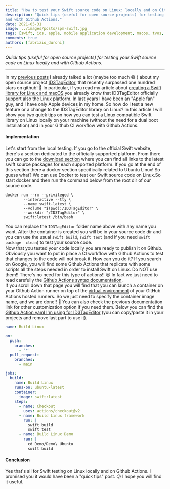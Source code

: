 ```yaml
---
title: "How to test your Swift source code on Linux: locally and on Github Actions"
description: "Quick tips (useful for open source projects) for testing your Swift source code on Linux locally 
and with Github Actions."
date: 2021-05-31
image: ../images/posts/spm-swift.jpg
tags: [swift, ios, apple, mobile application development, macos, tvos, watchos]
comments: true 
authors: [fabrizio_duroni]
---
```


*Quick tips (useful for open source projects) for testing your Swift source code on Linux locally
and with Github Actions.*

---

In my [previous posts](https://www.fabrizioduroni.it/2018/05/08/id3tageditor-swift-read-write-id3-tag-mp3/ 
"id3tageditor swift") I already talked a lot (maybe too much :sweat_smile: ) about my open source project 
[ID3TagEditor](https://github.com/chicio/ID3TagEditor "id3 tag swift"), that recently surpassed one hundred stars on 
github! :tada: In particular, if you read my article about [creating a Swift library for Linux and macOS](https://www.fabrizioduroni.it/2019/01/03/swift-package-manager-linux-macos-create-library-executable/ "swift 
library linux macos") you already know that ID3TagEditor officially support also the Linux platform. In last years I 
have been an "Apple fan" guy, and I have only Apple devices in my home. So how do I test a new feature or a change 
to the ID3TagEditor library on Linux? In this article I will show you two quick tips on how you can test a Linux 
compatible Swift library on Linux locally on your machine (without the need for a dual boot installation) and in your 
Github CI workflow with Github Actions. 

#### Implementation

Let's start from the local testing. If you go to the official Swift website, there's a section dedicated to the 
officially supported platform. From there you can go to the [download section](https://swift.org/download/#docker) where you can find all links to the 
latest swift source packages for each supported platform. If you go at the end of this section there a docker 
section specifically related to Ubuntu Linux! So guess what? We can use Docker to test our Swift source code on 
Linux.So start docker and then run the command below from the root dir of our source code.  

```shell
docker run --rm --privileged \
        --interactive --tty \
        --name swift-latest \
        --volume "$(pwd):/ID3TagEditor" \
        --workdir "/ID3TagEditor" \
        swift:latest /bin/bash 
```

You can replace the `ID3TagEditor` folder name above with any name you want. After the container is created you will 
be in your source code dir and you can use the usual `swift build`, `swift test` (and if you need `swift package 
clean`) to test your source code.  
Now that you tested your code locally you are ready to publish it on Github. Obviously you want to put in place a 
CI workflow with Github Actions to test that changes to the code will not break it. How can you do it? If you search 
on Google, you will find some Github Actions that replicate with some scripts all the steps needed in order to 
install Swift on Linux. Do NOT use them!! There's no need for this type of actions!! :satisfied: In fact we just 
need to read carefully the [Github Actions syntax documentation](https://docs.github.com/en/actions/reference/workflow-syntax-for-github-actions#jobsjob_idcontainer "github action syntax documentation").    
If you scroll down that page you will find that you can launch a container on your Github Action runner on top of 
the [virtual environment](https://github.com/actions/virtual-environments) of your GitHub Actions hosted runners. So 
we just need to specify the container image name, and we are done!! :tada: You can also check the previous 
documentation link for other customization option if you need them. Below you can find the [Github Action yaml I'm 
using for ID3TagEditor](https://github.com/chicio/ID3TagEditor/blob/master/.github/workflows/build-linux.yml) (you can copy/paste it in your projects and remove last part to use it).

```yaml
name: Build Linux

on:
  push:
    branches:
      - '*'
  pull_request:
    branches:
      - main

jobs:
  build:
    name: Build Linux
    runs-on: ubuntu-latest
    container:
      image: swift:latest
    steps:
      - name: Checkout
        uses: actions/checkout@v2
      - name: Build Linux framework
        run: |
          swift build
          swift test
      - name: Build Linux Demo
        run: |
          cd Demo/Demo\ Ubuntu
          swift build
```

#### Conclusion

Yes that's all for Swift testing on Linux locally and on Github Actions. I promised you it would have been a "quick 
tips" post. :stuck_out_tongue_closed_eyes: I hope you will find it useful.  

